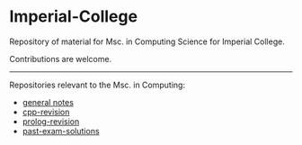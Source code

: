 # Imperial-College

Repository of material for Msc. in Computing Science for Imperial College. 

Contributions are welcome.

---

Repositories relevant to the Msc. in Computing:

- [general notes](https://github.com/timothyylim/Imperial-College)
- [cpp-revision](https://github.com/timothyylim/cpp-revision)
- [prolog-revision](https://github.com/timothyylim/prolog-revision)
- [past-exam-solutions](https://github.com/timothyylim/imperial-exam-solutions)
